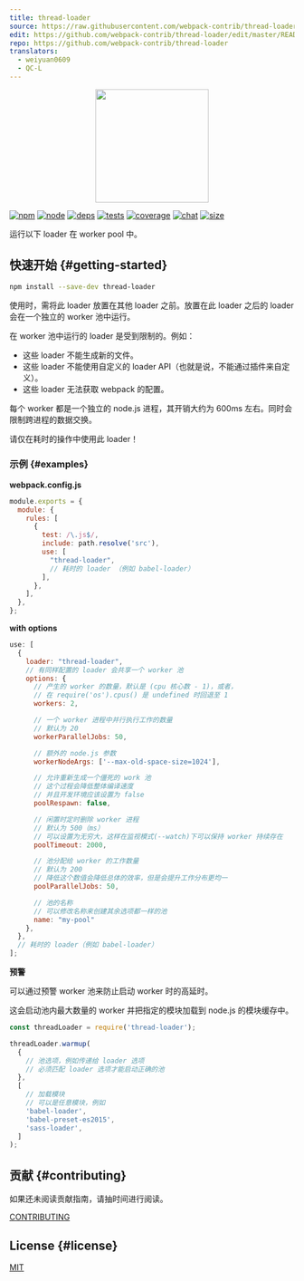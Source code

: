 ```yaml
---
title: thread-loader
source: https://raw.githubusercontent.com/webpack-contrib/thread-loader/master/README.md
edit: https://github.com/webpack-contrib/thread-loader/edit/master/README.md
repo: https://github.com/webpack-contrib/thread-loader
translators:
  - weiyuan0609
  - QC-L
---
```

<div align="center">
  <a href="https://webpack.js.org/">
    <img width="200" height="200" vspace="" hspace="25" src="https://cdn.rawgit.com/webpack/media/e7485eb2/logo/icon-square-big.svg">
  </a>
</div>

[![npm][npm]][npm-url]
[![node][node]][node-url]
[![deps][deps]][deps-url]
[![tests][tests]][tests-url]
[![coverage][cover]][cover-url]
[![chat][chat]][chat-url]
[![size][size]][size-url]



运行以下 loader 在 worker pool 中。

## 快速开始 {#getting-started}

```bash
npm install --save-dev thread-loader
```

使用时，需将此 loader 放置在其他 loader 之前。放置在此 loader 之后的 loader 会在一个独立的 worker 池中运行。

在 worker 池中运行的 loader 是受到限制的。例如：

* 这些 loader 不能生成新的文件。
* 这些 loader 不能使用自定义的 loader API（也就是说，不能通过插件来自定义）。
* 这些 loader 无法获取 webpack 的配置。

每个 worker 都是一个独立的 node.js 进程，其开销大约为 600ms 左右。同时会限制跨进程的数据交换。

请仅在耗时的操作中使用此 loader！

### 示例 {#examples}

**webpack.config.js**

```js
module.exports = {
  module: {
    rules: [
      {
        test: /\.js$/,
        include: path.resolve('src'),
        use: [
          "thread-loader",
          // 耗时的 loader （例如 babel-loader）
        ],
      },
    ],
  },
};
```

**with options**

```js
use: [
  {
    loader: "thread-loader",
    // 有同样配置的 loader 会共享一个 worker 池
    options: {
      // 产生的 worker 的数量，默认是 (cpu 核心数 - 1)，或者，
      // 在 require('os').cpus() 是 undefined 时回退至 1
      workers: 2,

      // 一个 worker 进程中并行执行工作的数量
      // 默认为 20
      workerParallelJobs: 50,

      // 额外的 node.js 参数
      workerNodeArgs: ['--max-old-space-size=1024'],

      // 允许重新生成一个僵死的 work 池
      // 这个过程会降低整体编译速度
      // 并且开发环境应该设置为 false
      poolRespawn: false,

      // 闲置时定时删除 worker 进程
      // 默认为 500（ms）
      // 可以设置为无穷大，这样在监视模式(--watch)下可以保持 worker 持续存在
      poolTimeout: 2000,

      // 池分配给 worker 的工作数量
      // 默认为 200
      // 降低这个数值会降低总体的效率，但是会提升工作分布更均一
      poolParallelJobs: 50,

      // 池的名称
      // 可以修改名称来创建其余选项都一样的池
      name: "my-pool"
    },
  },
  // 耗时的 loader（例如 babel-loader）
];
```

**预警**

可以通过预警 worker 池来防止启动 worker 时的高延时。

这会启动池内最大数量的 worker 并把指定的模块加载到 node.js 的模块缓存中。

```js
const threadLoader = require('thread-loader');

threadLoader.warmup(
  {
    // 池选项，例如传递给 loader 选项
    // 必须匹配 loader 选项才能启动正确的池
  },
  [
    // 加载模块
    // 可以是任意模块，例如
    'babel-loader',
    'babel-preset-es2015',
    'sass-loader',
  ]
);
```

## 贡献 {#contributing}

如果还未阅读贡献指南，请抽时间进行阅读。

[CONTRIBUTING](https://github.com/webpack-contrib/thread-loader/blob/master/.github/CONTRIBUTING.md)

## License {#license}

[MIT](https://github.com/webpack-contrib/thread-loader/blob/master/LICENSE)

[npm]: https://img.shields.io/npm/v/thread-loader.svg
[npm-url]: https://npmjs.com/package/thread-loader
[node]: https://img.shields.io/node/v/thread-loader.svg
[node-url]: https://nodejs.org
[deps]: https://david-dm.org/webpack-contrib/thread-loader.svg
[deps-url]: https://david-dm.org/webpack-contrib/thread-loader
[tests]: https://github.com/webpack-contrib/thread-loader/workflows/thread-loader/badge.svg
[tests-url]: https://github.com/webpack-contrib/thread-loader/actions
[cover]: https://codecov.io/gh/webpack-contrib/thread-loader/branch/master/graph/badge.svg
[cover-url]: https://codecov.io/gh/webpack-contrib/thread-loader
[chat]: https://badges.gitter.im/webpack/webpack.svg
[chat-url]: https://gitter.im/webpack/webpack
[size]: https://packagephobia.now.sh/badge?p=thread-loader
[size-url]: https://packagephobia.now.sh/result?p=thread-loader
